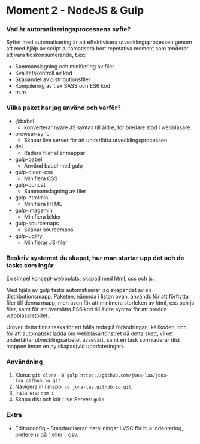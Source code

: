 # Moment 2 - NodeJS & Gulp

### Vad är automatiseringsprocessens syfte?
Syftet med automatisering är att effektivisera utvecklingsprocessen genom att med hjälp av script automatisera bort repetativa moment som tenderar att vara tidskonsumerande, t.ex:
* Sammanslagning och minifiering av filer
* Kvalitetskontroll av kod
* Skapandet av distributionsfiler 
* Kompilering av t.ex SASS och ES6 kod
* m.m

### Vilka paket har jag använd och varför?
* @babel
  * konverterar nyare JS syntax till äldre, för bredare stöd i webbläsare.
* browser-sync
  * Skapar live server för att underlätta utvecklingsprocessen
* del
  * Radera filer eller mappar
* gulp-babel
  * Använd babel med gulp
* gulp-clean-css
  * Minifiera CSS
* gulp-concat
  * Sammamslagning av filer
* gulp-htmlmin
  * Minifiera HTML
* gulp-imagemin
  * Minifiera bilder
* gulp-sourcemaps
  * Skapar sourcemaps
* gulp-uglify
  * Minifierar JS-filer

### Beskriv systemet du skapat, hur man startar upp det och de tasks som ingår.
En simpel koncept-webbplats, skapad med html, css och js.  
  
Med hjälp av gulp tasks automatiserar jag skapandet av en distributionsmapp. Paketen, nämnda i listan ovan, används för att förflytta filer till denna mapp, men även för att minimera storleken av html, css och js filer, samt för att översätta ES6 kod till äldre syntax för att bredda webbläsarstödet.  
  
Utöver detta finns tasks för att hålla reda på förändringar i källkoden, och för att automatiskt ladda om webbläsarfönstret då detta skett, vilket underlättar utvecklingsarbetet avsevärt, samt en task som raderar dist mappen innan en ny skapas(vid uppdateringar).  

### Användning  
1. Klona: `git clone -b gulp https://github.com/jona-laa/jona-laa.github.io.git`
2. Navigera in i mapp: `cd jona-laa.github.io.git`
3. Installera: `npm i`  
4. Skapa dist och kör Live Server: `gulp`

### Extra
* Editorconfig - Standardiserar inställningar i VSC för bl.a indentering, preferens på " eller ', osv.
